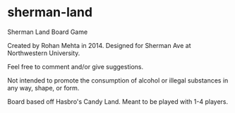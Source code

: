 sherman-land
============

Sherman Land Board Game

Created by Rohan Mehta in 2014.
Designed for Sherman Ave at Northwestern University.

Feel free to comment and/or give suggestions.

Not intended to promote the consumption of alcohol or illegal substances in any way, shape, or form.

Board based off Hasbro's Candy Land. Meant to be played with 1-4 players.
